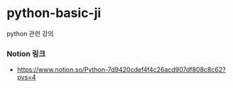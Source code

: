 # python-basic-ji
python 관련 강의

### Notion 링크
- https://www.notion.so/Python-7d9420cdef4f4c26acd907df808c8c62?pvs=4

